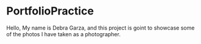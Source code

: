# PortfolioPractice
Hello, My name is Debra Garza, and this project is goint to showcase some of the photos I have taken as a photographer.
